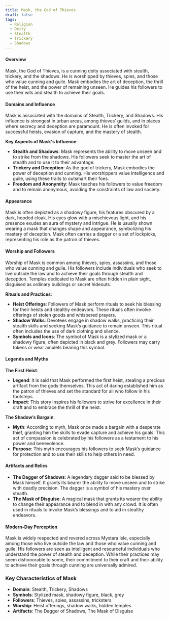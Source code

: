 ```yaml
---
title: Mask, the God of Thieves
draft: false
tags:
  - Religion
  - Deity
  - Stealth
  - Trickery
  - Shadows
---
```


#### **Overview**

Mask, the God of Thieves, is a cunning deity associated with stealth, trickery, and the shadows. He is worshipped by thieves, spies, and those who value cunning and guile. Mask embodies the art of deception, the thrill of the heist, and the power of remaining unseen. He guides his followers to use their wits and stealth to achieve their goals.

#### **Domains and Influence**

Mask is associated with the domains of Stealth, Trickery, and Shadows. His influence is strongest in urban areas, among thieves’ guilds, and in places where secrecy and deception are paramount. He is often invoked for successful heists, evasion of capture, and the mastery of stealth.

**Key Aspects of Mask's Influence**:

- **Stealth and Shadows**: Mask represents the ability to move unseen and to strike from the shadows. His followers seek to master the art of stealth and to use it to their advantage.
- **Trickery and Deception**: As the god of trickery, Mask embodies the power of deception and cunning. His worshippers value intelligence and guile, using these traits to outsmart their foes.
- **Freedom and Anonymity**: Mask teaches his followers to value freedom and to remain anonymous, avoiding the constraints of law and society.

#### **Appearance**

Mask is often depicted as a shadowy figure, his features obscured by a dark, hooded cloak. His eyes glow with a mischievous light, and his presence exudes an aura of mystery and intrigue. He is usually shown wearing a mask that changes shape and appearance, symbolizing his mastery of deception. Mask often carries a dagger or a set of lockpicks, representing his role as the patron of thieves.

#### **Worship and Followers**

Worship of Mask is common among thieves, spies, assassins, and those who value cunning and guile. His followers include individuals who seek to live outside the law and to achieve their goals through stealth and deception. Temples dedicated to Mask are often hidden in plain sight, disguised as ordinary buildings or secret hideouts.

**Rituals and Practices**:

- **Heist Offerings**: Followers of Mask perform rituals to seek his blessing for their heists and stealthy endeavors. These rituals often involve offerings of stolen goods and whispered prayers.
- **Shadow Walks**: Devotees engage in shadow walks, practicing their stealth skills and seeking Mask’s guidance to remain unseen. This ritual often includes the use of dark clothing and silence.
- **Symbols and Icons**: The symbol of Mask is a stylized mask or a shadowy figure, often depicted in black and grey. Followers may carry tokens or wear amulets bearing this symbol.

#### **Legends and Myths**

**The First Heist**:

- **Legend**: It is said that Mask performed the first heist, stealing a precious artifact from the gods themselves. This act of daring established him as the patron of thieves and set the standard for all who follow in his footsteps.
- **Impact**: This story inspires his followers to strive for excellence in their craft and to embrace the thrill of the heist.

**The Shadow’s Bargain**:

- **Myth**: According to myth, Mask once made a bargain with a desperate thief, granting him the skills to evade capture and achieve his goals. This act of compassion is celebrated by his followers as a testament to his power and benevolence.
- **Purpose**: This myth encourages his followers to seek Mask’s guidance for protection and to use their skills to help others in need.

#### **Artifacts and Relics**

- **The Dagger of Shadows**: A legendary dagger said to be blessed by Mask himself. It grants its bearer the ability to move unseen and to strike with deadly precision. The dagger is a symbol of his mastery over stealth.
- **The Mask of Disguise**: A magical mask that grants its wearer the ability to change their appearance and to blend in with any crowd. It is often used in rituals to invoke Mask’s blessings and to aid in stealthy endeavors.

#### **Modern-Day Perception**

Mask is widely respected and revered across Mystara Isle, especially among those who live outside the law and those who value cunning and guile. His followers are seen as intelligent and resourceful individuals who understand the power of stealth and deception. While their practices may seem dishonorable to some, their commitment to their craft and their ability to achieve their goals through cunning are universally admired.

### Key Characteristics of Mask

- **Domain**: Stealth, Trickery, Shadows
- **Symbols**: Stylized mask, shadowy figure, black, grey
- **Followers**: Thieves, spies, assassins, tricksters
- **Worship**: Heist offerings, shadow walks, hidden temples
- **Artifacts**: The Dagger of Shadows, The Mask of Disguise
